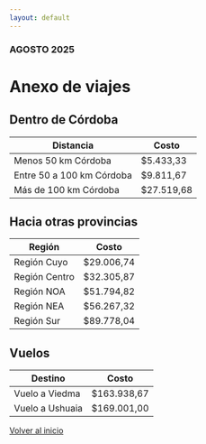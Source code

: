 ```yaml
---
layout: default
---
```


### AGOSTO 2025

# Anexo de viajes

## Dentro de Córdoba

| Distancia               | Costo      |
|--------------------------|------------|
| Menos 50 km Córdoba      | $5.433,33   |
| Entre 50 a 100 km Córdoba| $9.811,67   |
| Más de 100 km Córdoba    | $27.519,68  |

## Hacia otras provincias

| Región       | Costo      |
|--------------|------------|
| Región Cuyo  | $29.006,74  | 
| Región Centro| $32.305,87  |
| Región NOA   | $51.794,82  |
| Región NEA   | $56.267,32  |
| Región Sur   | $89.778,04  |

## Vuelos

| Destino        | Costo       |
|----------------|-------------|
| Vuelo a Viedma | $163.938,67  |
| Vuelo a Ushuaia| $169.001,00 |

<a href="./index.md" class="btn-home">
    <i class="fa fa-long-arrow-left"></i> Volver al inicio
</a>